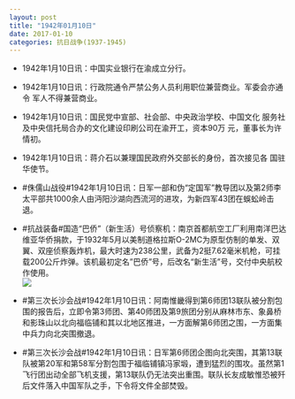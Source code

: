 ```yaml
---
layout: post
title: "1942年01月10日"
date: 2017-01-10
categories: 抗日战争(1937-1945)
---
```


<meta name="referrer" content="no-referrer" />

- 1942年1月10日讯：中国实业银行在渝成立分行。 

- 1942年1月10日讯：行政院通令严禁公务人员利用职位兼营商业。军委会亦通令 军人不得兼营商业。 

- 1942年1月10日讯：国民党中宣部、社会部、中央政治学校、中国文化 服务社及中央信托局合办的文化建设印刷公司在渝开工，资本90万 元，董事长为许情初。 

- 1942年1月10日讯：蒋介石以兼理国民政府外交部长的身份，首次接见各 国驻华使节。 

- #侏儒山战役#1942年1月10日讯：日军一部和伪“定国军”教导团以及第2师李太平部共1000余人由沔阳沙湖向西流河的进攻，为新四军43团在蜈蚣岭击退。 

- #抗战装备#国造“巴侨”（新生活）号侦察机：南京首都航空工厂利用南洋巴达维亚华侨捐款，于1932年5月以美制道格拉斯O-2MC为原型仿制的单发、双翼、双座侦察轰炸机，最大时速为238公里，武备为2挺7.62毫米机枪，可挂载200公斤炸弹。该机最初定名”巴侨”号，后改名“新生活”号，交付中央航校作使用。 <br/><img src="https://ww2.sinaimg.cn/large/aca367d8jw1fblayn111uj20dc0i7tb8.jpg" />

- #第三次长沙会战#1942年1月10日讯：阿南惟畿得到第6师团13联队被分割包围的报告后，立即令第3师团、第40师团及第9旅团分别从麻林市东、象鼻桥和影珠山以北向福临铺和其以北地区推进，一方面解第6师团之围，一方面集中兵力向北突围撤退。 

- #第三次长沙会战#1942年1月10日讯：日军第6师团企图向北突围，其第13联队被第20军和第58军分割包围于福临铺镇冯家塅，遭到猛烈的围攻。虽然第1飞行团出动全部飞机支援，第13联队仍无法突出重围。联队长友成敏惟恐被歼后文件落入中国军队之手，下令将文件全部焚毁。 

